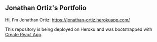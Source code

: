 ## Jonathan Ortiz's Portfolio

Hi, I'm Jonathan Ortiz: https://jonathan-ortiz.herokuapp.com/

This repository is being deployed on Heroku and was bootstrapped with [Create React App](https://github.com/facebook/create-react-app).

